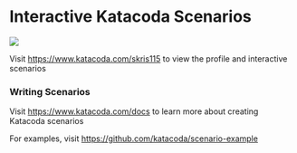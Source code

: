 # Interactive Katacoda Scenarios

[![](http://shields.katacoda.com/katacoda/skris115/count.svg)](https://www.katacoda.com/skris115 "Get your profile on Katacoda.com")

Visit https://www.katacoda.com/skris115 to view the profile and interactive scenarios

### Writing Scenarios
Visit https://www.katacoda.com/docs to learn more about creating Katacoda scenarios

For examples, visit https://github.com/katacoda/scenario-example
